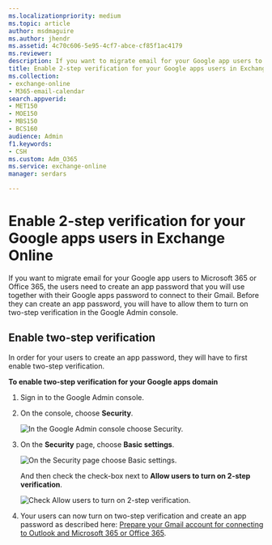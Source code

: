 ```yaml
---
ms.localizationpriority: medium
ms.topic: article
author: msdmaguire
ms.author: jhendr
ms.assetid: 4c70c606-5e95-4cf7-abce-cf85f1ac4179
ms.reviewer: 
description: If you want to migrate email for your Google app users to Microsoft 365 or Office 365, the users need to create an app password that you will use together with their Google apps password to connect to their Gmail. Before they can create an app password, you will have to allow them to turn on two-step verification in the Google Admin console.
title: Enable 2-step verification for your Google apps users in Exchange Online
ms.collection: 
- exchange-online
- M365-email-calendar
search.appverid:
- MET150
- MOE150
- MBS150
- BCS160
audience: Admin
f1.keywords:
- CSH
ms.custom: Adm_O365
ms.service: exchange-online
manager: serdars

---
```


# Enable 2-step verification for your Google apps users in Exchange Online

If you want to migrate email for your Google app users to Microsoft 365 or Office 365, the users need to create an app password that you will use together with their Google apps password to connect to their Gmail. Before they can create an app password, you will have to allow them to turn on two-step verification in the Google Admin console.

## Enable two-step verification

In order for your users to create an app password, they will have to first enable two-step verification.

 **To enable two-step verification for your Google apps domain**

1. Sign in to the Google Admin console.

2. On the console, choose **Security**.

    ![In the Google Admin console choose Security.](../media/f0c0536d-527c-419d-b0c8-02e452fb4b4d.png)

3. On the **Security** page, choose **Basic settings**.

    ![On the Security page choose Basic settings.](../media/ff1dd30f-6e45-43ca-9fd0-ed7de9e12131.png)

    And then check the check-box next to **Allow users to turn on 2-step verification**.

    ![Check Allow users to turn on 2-step verification.](../media/e7870fee-90c5-47c8-8428-4130bf4c951c.png)

4. Your users can now turn on two-step verification and create an app password as described here: [Prepare your Gmail account for connecting to Outlook and Microsoft 365 or Office 365](prepare-gmail-or-g-suite-accounts.md).
